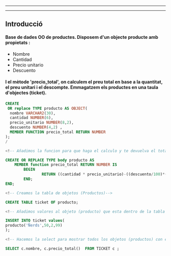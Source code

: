 <!--Participantes Eric, Victor, Alex -->

-------------------------------------------------------------------------------
-------------------------------------------------------------------------------
## Introducció
#### Base de dades OO de productes. Disposem d'un objecte producte amb propietats : 
* Nombre
* Cantidad
* Precio unitario
* Descuento
#### I el mètode 'precio_total', on calculem el preu total en base a la quantitat, el preu unitari i el descompte. Emmagatzem els productes en una taula d'objectes (ticket).

<!--Creacion del objeto Producto con una funcion que te calcula el precio total en base al precio unitario, la cantidad y el descuento-->
```sql
CREATE
 OR replace TYPE producto AS OBJECT(
  nombre VARCHAR2(30),
  cantidad NUMBER(6),
  precio_unitario NUMBER(8,2),
  descuento NUMBER(4,2) ,
  MEMBER FUNCTION precio_total RETURN NUMBER
);
/

<!-- Añadimos la funcion para que haga el calculo y te devuelva el total-->

CREATE OR REPLACE TYPE body producto AS 
	MEMBER function precio_total RETURN NUMBER IS 
		BEGIN 
				RETURN ((cantidad * precio_unitario)-((descuento/100)*(cantidad * precio_unitario))) ;
		END;
END;

<!-- Creamos la tabla de objetos (Productos)-->

CREATE TABLE ticket OF producto;

<!-- Añadimos valores al objeto (producto) que esta dentro de la tabla ticket-->

INSERT INTO ticket values(
producto('Ñerds',50,2,99)
);

<!-- Hacemos la select para mostrar todos los objetos (productos) con el calculo total-->

SELECT c.nombre, c.precio_total()  FROM TICKET c ;
```




